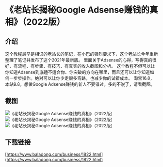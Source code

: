 # 《老站长揭秘Google Adsense赚钱的真相》（2022版）
## 介绍
这个教程最早是相识的老站长的笔记，在小巴的强烈要求下，这个老站长今年重新整理了笔记并发布了这个2021年最新版。
里面关于Adsense的心得，写得真的很好，有流程、有步骤、有技巧、有真实的收入截图和分析。
这个教程不但可以让你知道Adsense到底适不适合你、你突破的方向在哪里，而且还可以让你知道如何一步步操作。绝对可以让你少走很多弯路，也减少你的试错成本。
淘宝16.8，本站9.8，想做Google Adsense赚钱的新人不要错过。多的不说了，请看截图。
## 截图
![《老站长揭秘Google Adsense赚钱的真相》（2022版）](https://www.baladong.com/wp-content/uploads/2021/07/Image-001-11-03-001.png)
![《老站长揭秘Google Adsense赚钱的真相》（2022版）](https://www.baladong.com/wp-content/uploads/2021/07/Image-001-11-15-001.png)
![《老站长揭秘Google Adsense赚钱的真相》（2022版）](https://www.baladong.com/wp-content/uploads/2021/07/Image-001-11-40-001.png)
## 下载链接
[https://www.baladong.com/business/1822.html](https://www.baladong.com/business/1822.html)
